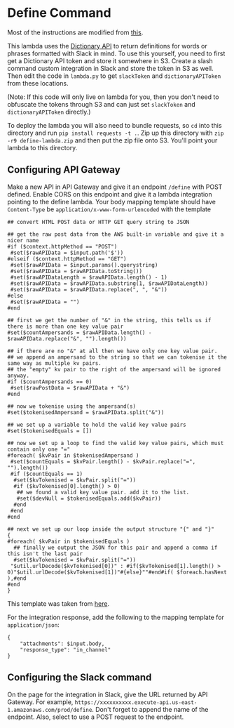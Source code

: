 # Define Command

Most of the instructions are modified from [this](https://medium.com/@pixelcodeuk/create-a-slack-slash-command-with-aws-lambda-83fb172f9a74#.8mq8z7soq).

This lambda uses the [Dictionary API](http://www.dictionaryapi.com/products/api-collegiate-dictionary.htm)
to return definitions for words or phrases formatted with Slack in mind.
To use this yourself, you need to first get a Dictionary API token and store it somewhere in S3.
Create a slash command custom integration in Slack and store the token in S3 as well.
Then edit the code in `lambda.py` to get `slackToken` and `dictionaryAPIToken` from these locations.

(Note: If this code will only live on lambda for you, then you don't need to obfuscate the tokens through
S3 and can just set `slackToken` and `dictionaryAPIToken` directly.)

To deploy the lambda you will also need to bundle requests, so `cd` into this directory and run
`pip install requests -t .`. Zip up this directory with `zip -r9 define-lambda.zip` and then
put the zip file onto S3. You'll point your lambda to this directory.

## Configuring API Gateway

Make a new API in API Gateway and give it an endpoint `/define` with POST defined.
Enable CORS on this endpoint and give it a lambda integration pointing to the define lambda.
Your body mapping template should have `Content-Type` be `application/x-www-form-urlencoded` with the template
```
## convert HTML POST data or HTTP GET query string to JSON

## get the raw post data from the AWS built-in variable and give it a nicer name
#if ($context.httpMethod == "POST")
 #set($rawAPIData = $input.path('$'))
#elseif ($context.httpMethod == "GET")
 #set($rawAPIData = $input.params().querystring)
 #set($rawAPIData = $rawAPIData.toString())
 #set($rawAPIDataLength = $rawAPIData.length() - 1)
 #set($rawAPIData = $rawAPIData.substring(1, $rawAPIDataLength))
 #set($rawAPIData = $rawAPIData.replace(", ", "&"))
#else
 #set($rawAPIData = "")
#end

## first we get the number of "&" in the string, this tells us if there is more than one key value pair
#set($countAmpersands = $rawAPIData.length() - $rawAPIData.replace("&", "").length())

## if there are no "&" at all then we have only one key value pair.
## we append an ampersand to the string so that we can tokenise it the same way as multiple kv pairs.
## the "empty" kv pair to the right of the ampersand will be ignored anyway.
#if ($countAmpersands == 0)
 #set($rawPostData = $rawAPIData + "&")
#end

## now we tokenise using the ampersand(s)
#set($tokenisedAmpersand = $rawAPIData.split("&"))

## we set up a variable to hold the valid key value pairs
#set($tokenisedEquals = [])

## now we set up a loop to find the valid key value pairs, which must contain only one "="
#foreach( $kvPair in $tokenisedAmpersand )
 #set($countEquals = $kvPair.length() - $kvPair.replace("=", "").length())
 #if ($countEquals == 1)
  #set($kvTokenised = $kvPair.split("="))
  #if ($kvTokenised[0].length() > 0)
   ## we found a valid key value pair. add it to the list.
   #set($devNull = $tokenisedEquals.add($kvPair))
  #end
 #end
#end

## next we set up our loop inside the output structure "{" and "}"
{
#foreach( $kvPair in $tokenisedEquals )
  ## finally we output the JSON for this pair and append a comma if this isn't the last pair
  #set($kvTokenised = $kvPair.split("="))
 "$util.urlDecode($kvTokenised[0])" : #if($kvTokenised[1].length() > 0)"$util.urlDecode($kvTokenised[1])"#{else}""#end#if( $foreach.hasNext ),#end
#end
}
```
This template was taken from [here](https://medium.com/@pixelcodeuk/create-a-slack-slash-command-with-aws-lambda-83fb172f9a74#.8mq8z7soq).

For the integration response, add the following to the mapping template for `application/json`:
```
{
    "attachments": $input.body,
    "response_type": "in_channel"
}
```

## Configuring the Slack command

On the page for the integration in Slack, give the URL returned by API Gateway.
For example, `https://xxxxxxxxxx.execute-api.us-east-1.amazonaws.com/prod/define`.
Don't forget to append the name of the endpoint. Also, select to use a POST request to the endpoint.
